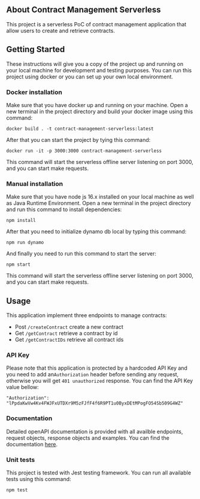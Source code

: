 
## About Contract Management Serverless

This project is a serverless PoC of contract management application that allow users to create and retrieve contracts.

## Getting Started

These instructions will give you a copy of the project up and running on
your local machine for development and testing purposes. You can run this project using docker
or you can set up your own local environment. 

### Docker installation

Make sure that you have docker up and running on your machine. Open a new terminal in the project
directory and build your docker image using this command:

    docker build . -t contract-management-serverless:latest

After that you can start the project by tying this command:

    docker run -it -p 3000:3000 contract-management-serverless

This command will start the serverless offline server listening on port 3000, and you can start make requests.

### Manual installation

Make sure that you have node js 16.x installed on your local machine as well as Java Runtime Environment.
Open a new terminal in the project directory and run this command to install dependencies:

    npm install

After that you need to initialize dynamo db local by typing this command:

    npm run dynamo

And finally you need to run this command to start the server:

    npm start

This command will start the serverless offline server listening on port 3000, and you can start make requests.



## Usage

This application implement three endpoints to manage contracts:

- Post `/createContract` create a new contract
- Get `/getContract` retrieve a contract by id
- Get `/getContractIDs` retrieve all contract ids

### API Key

Please note that this application is protected by a hardcoded API Key and you need to add an`Authorization` header
before sending any request, otherwise you will get `401 unauthorized` response. You can find the API Key value bellow:

    "Authorization": "lPpdaKwVw4Kv4FWJFxUTDXr9M5zFJfF4f6R9PT1u0ByxDEtMPogFO54Sb509G4WZ"


### Documentation

Detailed openAPI documentation is provided with all availble endpoints, request objects, response objects
and examples. You can find the documentation [here](./documentation/index.html).

### Unit tests

This project is tested with Jest testing framework. You can run all available tests using this command:

    npm test



